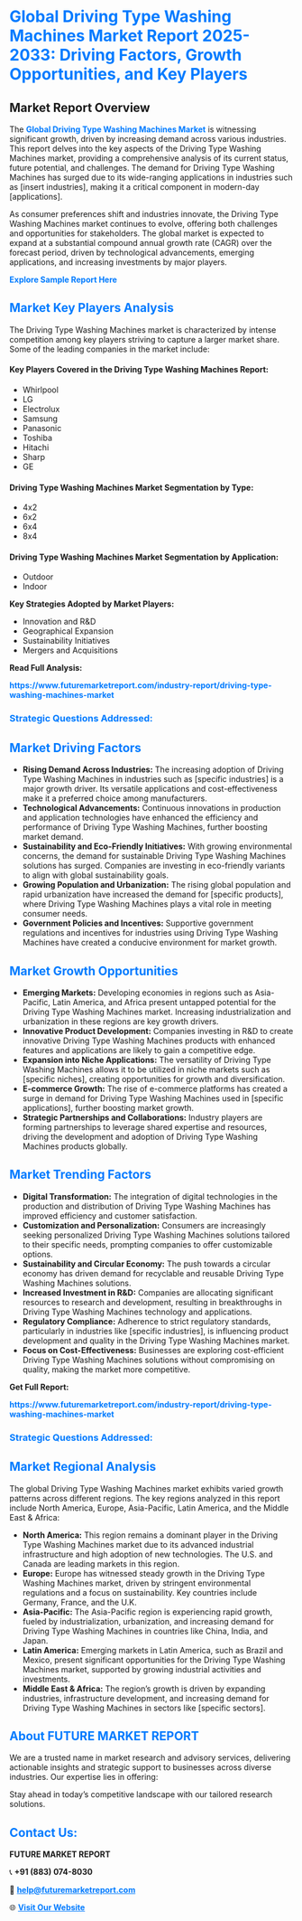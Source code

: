 <h1 style="color: #007BFF;">Global Driving Type Washing Machines Market Report 2025-2033: Driving Factors, Growth Opportunities, and Key Players</h1>

<section id="overview">
<h2>Market Report Overview</h2>
<p>The <a href="https://www.futuremarketreport.com/industry-report/driving-type-washing-machines-market" style="color: #007BFF; text-decoration: none;"><strong>Global Driving Type Washing Machines Market</strong></a> is witnessing significant growth, driven by increasing demand across various industries. This report delves into the key aspects of the Driving Type Washing Machines market, providing a comprehensive analysis of its current status, future potential, and challenges. The demand for Driving Type Washing Machines has surged due to its wide-ranging applications in industries such as [insert industries], making it a critical component in modern-day [applications].</p>
<p>As consumer preferences shift and industries innovate, the Driving Type Washing Machines market continues to evolve, offering both challenges and opportunities for stakeholders. The global market is expected to expand at a substantial compound annual growth rate (CAGR) over the forecast period, driven by technological advancements, emerging applications, and increasing investments by major players.</p>
</section>

<section id="overview">
<p><a href="https://www.futuremarketreport.com/request-sample/reportId=86288" style="color: #007BFF; text-decoration: none;"><strong>Explore Sample Report Here</strong></a></p>
</section>

<section id="key-players">
<h2 style="color: #007BFF;">Market Key Players Analysis</h2>
<p>The Driving Type Washing Machines market is characterized by intense competition among key players striving to capture a larger market share. Some of the leading companies in the market include:</p>
<h4>Key Players Covered in the Driving Type Washing Machines Report:</h4>
<ul><li>Whirlpool</li><li>LG</li><li>Electrolux</li><li>Samsung</li><li>Panasonic</li><li>Toshiba</li><li>Hitachi</li><li>Sharp</li><li>GE</li></ul>
<h4>Driving Type Washing Machines Market Segmentation by Type:</h4>
<ul><li>4x2</li><li>6x2</li><li>6x4</li><li>8x4</li></ul>

<h4>Driving Type Washing Machines Market Segmentation by Application:</h4>
<ul><li>Outdoor</li><li>Indoor</li></ul>
<p><strong>Key Strategies Adopted by Market Players:</strong></p>
<ul>
<li>Innovation and R&D</li>
<li>Geographical Expansion</li>
<li>Sustainability Initiatives</li>
<li>Mergers and Acquisitions</li>
</ul>
</section>

<section>
<p><strong>Read Full Analysis: </strong></p><a href="https://www.futuremarketreport.com/industry-report/driving-type-washing-machines-market" style="color: #007BFF; text-decoration: none;"><strong>https://www.futuremarketreport.com/industry-report/driving-type-washing-machines-market</strong></a>
<h3 style="color: #007BFF;">Strategic Questions Addressed:</h3>
</section>

<section id="driving-factors">
<h2 style="color: #007BFF;">Market Driving Factors</h2>
<ul>
<li><strong>Rising Demand Across Industries:</strong> The increasing adoption of Driving Type Washing Machines in industries such as [specific industries] is a major growth driver. Its versatile applications and cost-effectiveness make it a preferred choice among manufacturers.</li>
<li><strong>Technological Advancements:</strong> Continuous innovations in production and application technologies have enhanced the efficiency and performance of Driving Type Washing Machines, further boosting market demand.</li>
<li><strong>Sustainability and Eco-Friendly Initiatives:</strong> With growing environmental concerns, the demand for sustainable Driving Type Washing Machines solutions has surged. Companies are investing in eco-friendly variants to align with global sustainability goals.</li>
<li><strong>Growing Population and Urbanization:</strong> The rising global population and rapid urbanization have increased the demand for [specific products], where Driving Type Washing Machines plays a vital role in meeting consumer needs.</li>
<li><strong>Government Policies and Incentives:</strong> Supportive government regulations and incentives for industries using Driving Type Washing Machines have created a conducive environment for market growth.</li>
</ul>
</section>

<section id="growth-opportunities">
<h2 style="color: #007BFF;">Market Growth Opportunities</h2>
<ul>
<li><strong>Emerging Markets:</strong> Developing economies in regions such as Asia-Pacific, Latin America, and Africa present untapped potential for the Driving Type Washing Machines market. Increasing industrialization and urbanization in these regions are key growth drivers.</li>
<li><strong>Innovative Product Development:</strong> Companies investing in R&D to create innovative Driving Type Washing Machines products with enhanced features and applications are likely to gain a competitive edge.</li>
<li><strong>Expansion into Niche Applications:</strong> The versatility of Driving Type Washing Machines allows it to be utilized in niche markets such as [specific niches], creating opportunities for growth and diversification.</li>
<li><strong>E-commerce Growth:</strong> The rise of e-commerce platforms has created a surge in demand for Driving Type Washing Machines used in [specific applications], further boosting market growth.</li>
<li><strong>Strategic Partnerships and Collaborations:</strong> Industry players are forming partnerships to leverage shared expertise and resources, driving the development and adoption of Driving Type Washing Machines products globally.</li>
</ul>
</section>

<section id="trending-factors">
<h2 style="color: #007BFF;">Market Trending Factors</h2>
<ul>
<li><strong>Digital Transformation:</strong> The integration of digital technologies in the production and distribution of Driving Type Washing Machines has improved efficiency and customer satisfaction.</li>
<li><strong>Customization and Personalization:</strong> Consumers are increasingly seeking personalized Driving Type Washing Machines solutions tailored to their specific needs, prompting companies to offer customizable options.</li>
<li><strong>Sustainability and Circular Economy:</strong> The push towards a circular economy has driven demand for recyclable and reusable Driving Type Washing Machines solutions.</li>
<li><strong>Increased Investment in R&D:</strong> Companies are allocating significant resources to research and development, resulting in breakthroughs in Driving Type Washing Machines technology and applications.</li>
<li><strong>Regulatory Compliance:</strong> Adherence to strict regulatory standards, particularly in industries like [specific industries], is influencing product development and quality in the Driving Type Washing Machines market.</li>
<li><strong>Focus on Cost-Effectiveness:</strong> Businesses are exploring cost-efficient Driving Type Washing Machines solutions without compromising on quality, making the market more competitive.</li>
</ul>
</section>

<section>
<p><strong>Get Full Report: </strong></p><a href="https://www.futuremarketreport.com/industry-report/driving-type-washing-machines-market" style="color: #007BFF; text-decoration: none;"><strong>https://www.futuremarketreport.com/industry-report/driving-type-washing-machines-market</strong></a>
<h3 style="color: #007BFF;">Strategic Questions Addressed:</h3>
</section>


<section id="regional-analysis">
<h2 style="color: #007BFF;">Market Regional Analysis</h2>
<p>The global Driving Type Washing Machines market exhibits varied growth patterns across different regions. The key regions analyzed in this report include North America, Europe, Asia-Pacific, Latin America, and the Middle East & Africa:</p>
<ul>
<li><strong>North America:</strong> This region remains a dominant player in the Driving Type Washing Machines market due to its advanced industrial infrastructure and high adoption of new technologies. The U.S. and Canada are leading markets in this region.</li>
<li><strong>Europe:</strong> Europe has witnessed steady growth in the Driving Type Washing Machines market, driven by stringent environmental regulations and a focus on sustainability. Key countries include Germany, France, and the U.K.</li>
<li><strong>Asia-Pacific:</strong> The Asia-Pacific region is experiencing rapid growth, fueled by industrialization, urbanization, and increasing demand for Driving Type Washing Machines in countries like China, India, and Japan.</li>
<li><strong>Latin America:</strong> Emerging markets in Latin America, such as Brazil and Mexico, present significant opportunities for the Driving Type Washing Machines market, supported by growing industrial activities and investments.</li>
<li><strong>Middle East & Africa:</strong> The region’s growth is driven by expanding industries, infrastructure development, and increasing demand for Driving Type Washing Machines in sectors like [specific sectors].</li>
</ul>
</section>

<footer>
<h2 style="color: #007BFF;">About FUTURE MARKET REPORT</h2>
<p>We are a trusted name in market research and advisory services, delivering actionable insights and strategic support to businesses across diverse industries. Our expertise lies in offering:</p>

<p>Stay ahead in today’s competitive landscape with our tailored research solutions.</p>

<h2 style="color: #007BFF;">Contact Us:</h2>
<p><strong>FUTURE MARKET REPORT</strong></p>
<p>📞 <strong>+91 (883) 074-8030</strong></p>
<p>📧 <strong><a href="mailto:help@futuremarketreport.com" style="color: #007BFF;">help@futuremarketreport.com</a></strong></p>
<p>🌐 <strong><a href="https://www.futuremarketreport.com/" style="color: #007BFF;">Visit Our Website</a></strong></p>
</footer>